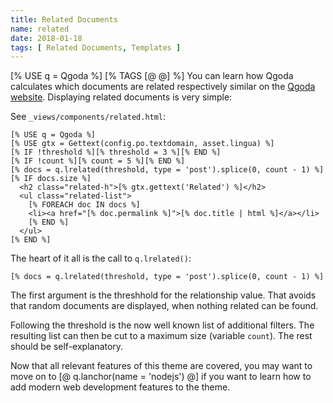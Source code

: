 ```yaml
---
title: Related Documents
name: related
date: 2018-01-18
tags: [ Related Documents, Templates ]
---
```

[% USE q = Qgoda %]
[% TAGS [@ @] %]
You can learn how Qgoda calculates which documents are related respectively similar on the [Qgoda website](http://www.qgoda.net/en/docs/tags/).  Displaying related documents is very simple:

See `_views/components/related.html`:

```tt2
[% USE q = Qgoda %]
[% USE gtx = Gettext(config.po.textdomain, asset.lingua) %]
[% IF !threshold %][% threshold = 3 %][% END %]
[% IF !count %][% count = 5 %][% END %]
[% docs = q.lrelated(threshold, type = 'post').splice(0, count - 1) %]
[% IF docs.size %]
  <h2 class="related-h">[% gtx.gettext('Related') %]</h2>
  <ul class="related-list">
    [% FOREACH doc IN docs %]
    <li><a href="[% doc.permalink %]">[% doc.title | html %]</a></li>
    [% END %]
  </ul>
[% END %]
```

The heart of it all is the call to `q.lrelated()`:

```tt2
[% docs = q.lrelated(threshold, type = 'post').splice(0, count - 1) %]
```

The first argument is the threshhold for the relationship value.  That avoids that random documents are displayed, when nothing related can be found.

Following the threshold is the now well known list of additional filters.  The resulting list can then be cut to a maximum size (variable `count`).  The rest should be self-explanatory.

Now that all relevant features of this theme are covered, you may want to move on to [@ q.lanchor(name = 'nodejs') @] if you want to learn how to add modern web development features to the theme.
